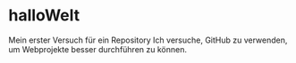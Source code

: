 # halloWelt
Mein erster Versuch für ein Repository
Ich versuche, GitHub zu verwenden, um Webprojekte besser durchführen zu können. 
